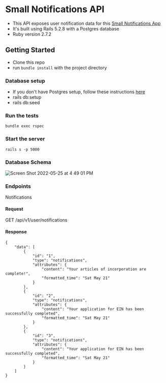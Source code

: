 # Small Notifications API

* This API exposes user notification data for this [Small Notifications App](https://github.com/scottalexandra/notifications_ui)
* It's built using Rails 5.2.8 with a Postgres database
* Ruby version 2.7.2

## Getting Started
* Clone this repo
* run `bundle install` with the project directory

### Database setup
* If you don't have Postgres setup, follow these instructions [here](https://www.postgresql.org/download/)
* rails db:setup
* rails db:seed

### Run the tests
`bundle exec rspec`

### Start the server
`rails s -p 5000`

### Database Schema
![Screen Shot 2022-05-25 at 4 49 01 PM](https://user-images.githubusercontent.com/8812335/170382112-ba20f4a3-cefa-4125-a553-4de04b493223.png)

### Endpoints
Notifications

#### Request
GET /api/v1/user/notifications

#### Response

```
{
    "data": [
        {
            "id": "1",
            "type": "notifications",
            "attributes": {
                "content": "Your articles of incorporation are complete!",
                "formatted_time": "Sat May 21"
            }
        },
        {
            "id": "2",
            "type": "notifications",
            "attributes": {
                "content": "Your application for EIN has been successfully completed",
                "formatted_time": "Sat May 21"
            }
        },
        {
            "id": "3",
            "type": "notifications",
            "attributes": {
                "content": "Your application for EIN has been successfully completed",
                "formatted_time": "Sat May 21"
            }
        }
    ]
}
```

